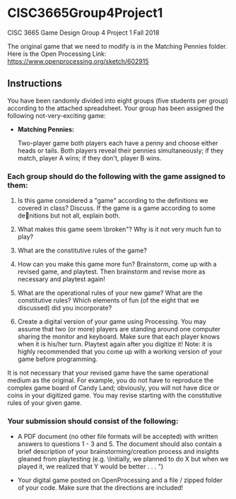 # CISC3665Group4Project1
CISC 3665 Game Design Group 4 Project 1 Fall 2018

The original game that we need to modify is in the Matching Pennies folder.
Here is the Open Processing Link: https://www.openprocessing.org/sketch/602915

## Instructions 

You have been randomly divided into eight groups (five students per group) according to the attached spreadsheet.
Your group has been assigned the following not-very-exciting game:

* **Matching Pennies:**
  
  Two-player game both players each have a penny and choose either heads or
  tails. Both players reveal their pennies simultaneously; if they match, player A wins; if they don't, player
  B wins.
  
### Each group should do the following with the game assigned to them:

1. Is this game considered a "game" according to the definitions we covered in class? Discuss. If the game is
a game according to some denitions but not all, explain both.

2. What makes this game seem \broken"? Why is it not very much fun to play?

3. What are the constitutive rules of the game?

4. How can you make this game more fun? Brainstorm, come up with a revised game, and playtest. Then
brainstorm and revise more as necessary and playtest again!

5. What are the operational rules of your new game? What are the constitutive rules? Which elements of fun
(of the eight that we discussed) did you incorporate?

6. Create a digital version of your game using Processing. You may assume that two (or more) players are
standing around one computer sharing the monitor and keyboard. Make sure that each player knows when
it is his/her turn. Playtest again after you digitize it! Note: it is highly recommended that you come up
with a working version of your game before programming.


It is not necessary that your revised game have the same operational medium as the original. For example,
you do not have to reproduce the complex game board of Candy Land; obviously, you will not have dice or
coins in your digitized game. You may revise starting with the constitutive rules of your given game.




### Your submission should consist of the following:
* A PDF document (no other file formats will be accepted) with written answers to questions 1 - 3 and 5.
The document should also contain a brief description of your brainstorming/creation process and insights
gleaned from playtesting (e.g. \Initially, we planned to do X but when we played it, we realized that Y
would be better . . . ")

* Your digital game posted on OpenProcessing and a file / zipped folder of your code. Make sure that the
directions are included!

